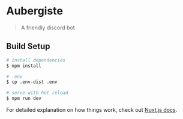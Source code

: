 # Aubergiste

> A friendly discord bot

## Build Setup

```bash
# install dependencies
$ npm install

# .env
$ cp .env-dist .env

# serve with hot reload
$ npm run dev
```

For detailed explanation on how things work, check out [Nuxt.js docs](https://nuxtjs.org).
